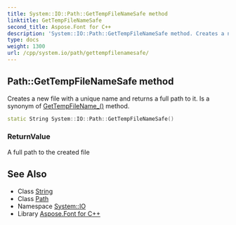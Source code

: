 ```yaml
---
title: System::IO::Path::GetTempFileNameSafe method
linktitle: GetTempFileNameSafe
second_title: Aspose.Font for C++
description: 'System::IO::Path::GetTempFileNameSafe method. Creates a new file with a unique name and returns a full path to it. Is a synonym of GetTempFileName_() method in C++.'
type: docs
weight: 1300
url: /cpp/system.io/path/gettempfilenamesafe/
---
```

## Path::GetTempFileNameSafe method


Creates a new file with a unique name and returns a full path to it. Is a synonym of [GetTempFileName_()](../gettempfilename_/) method.

```cpp
static String System::IO::Path::GetTempFileNameSafe()
```


### ReturnValue

A full path to the created file

## See Also

* Class [String](../../../system/string/)
* Class [Path](../)
* Namespace [System::IO](../../)
* Library [Aspose.Font for C++](../../../)
